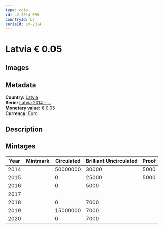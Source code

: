 ```yaml
---
type: coin
id: LV-2014-005
countryId: LV
serieId: LV-2014
---
```


# Latvia € 0.05

## Images


## Metadata

**Country:** [Latvia](../index.md)\
**Serie:** [Latvia 2014 - ...](index.md)\
**Monetary value:** € 0.05\
**Currency:** Euro

## Description


## Mintages

| Year | Mintmark | Circulated | Brilliant Uncirculated | Proof |
| ---- | -------- | ---------- | ---------------------- | ----- |
| 2014 |  | 50000000| 30000 | 5000 |
| 2015 |  | 0| 25000 | 5000 |
| 2016 |  | 0| 5000 |  |
| 2017 |  | |  |  |
| 2018 |  | 0| 7000 |  |
| 2019 |  | 15000000| 7000 |  |
| 2020 |  | 0| 7000 |  |
